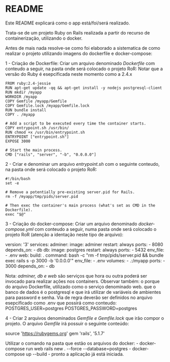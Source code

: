 # README

Este README explicará como o app está/foi/será realizado.

Trata-se de um projeto Ruby on Rails realizada a partir do recurso de containerização, utilizando o docker.

Antes de mais nada resolve-se como foi elaborado a sistematica de como realizar o projeto utilizando imagens do dockerfile e docker-compose:

1 - Criação de Dockerfile: 
Criar um arquivo denominado *Dockerfile* com conteudo a seguir, na pasta onde será colocado o projeto RoR:
Notar que a versão do Ruby é esepcificada neste momento como a 2.4.x

    FROM ruby:2.4-jessie
    RUN apt-get update -qq && apt-get install -y nodejs postgresql-client
    RUN mkdir /myapp
    WORKDIR /myapp
    COPY Gemfile /myapp/Gemfile
    COPY Gemfile.lock /myapp/Gemfile.lock
    RUN bundle install
    COPY . /myapp

    # Add a script to be executed every time the container starts.
    COPY entrypoint.sh /usr/bin/
    RUN chmod +x /usr/bin/entrypoint.sh
    ENTRYPOINT ["entrypoint.sh"]
    EXPOSE 3000

    # Start the main process.
    CMD ["rails", "server", "-b", "0.0.0.0"]

2 - Criar e denominar um arquivo *entrypoint.sh* com o seguinte conteudo, na pasta onde será colocado o projeto RoR:

    #!/bin/bash
    set -e

    # Remove a potentially pre-existing server.pid for Rails.
    rm -f /myapp/tmp/pids/server.pid

    # Then exec the container's main process (what's set as CMD in the Dockerfile).
    exec "$@"


3 - Criação do docker-compose: 
Criar um arquivo denominado *docker-compose.yml* com conteudo a seguir, numa pasta onde será colocado o projeto RoR (atenção a identação neste tipo de arquivo):

version: '3'
services:
  adminer:
    image: adminer
    restart: always
    ports:
      - 8080
    depends_on:
      - db
  db:
    image: postgres
    restart: always
    ports:
      - 5432
    env_file:
      - .env
  web:
    build: .
    command: bash -c "rm -f tmp/pids/server.pid && bundle exec rails s -p 3000 -b '0.0.0.0'"
    env_file:
      - .env
    volumes:
      - .:/myapp
    ports:
      - 3000
    depends_on:
      - db

Nota: *adminer, db e web* são serviços que hora ou outra poderá ser invocado para realizar ações nos containers.
Observar também:
    o porque do arquivo Dockerfile, utilizado como o serviço denominado web.
    que o banco de dados é o postgresql e que irá utilizar de variáveis de ambientes para password e senha. Via de regra deverão ser definidos no arquivo esepcificado como .env que possirá como conteudo:
        POSTGRES_USER=postgres
        POSTGRES_PASSWORD=postgres


4 - Criar 2 arquivos denominados *Gemfile e Gemfile.lock* que irão compor o projeto. O arquivo *Gemfile* irá possuir o seguinte conteúdo:

source 'https://rubygems.org'
gem 'rails', '5.1.7'

Utilizar o comando na pasta que estão os arquivos do docker:
    - docker-compose run web rails new . --force --database=postgres
    - docker-compose up --build
    - pronto a aplicação já está iniciada.
